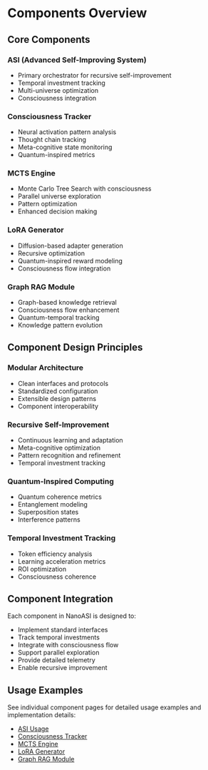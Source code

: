 # Components Overview

## Core Components

### ASI (Advanced Self-Improving System)
- Primary orchestrator for recursive self-improvement
- Temporal investment tracking
- Multi-universe optimization
- Consciousness integration

### Consciousness Tracker
- Neural activation pattern analysis
- Thought chain tracking
- Meta-cognitive state monitoring
- Quantum-inspired metrics

### MCTS Engine
- Monte Carlo Tree Search with consciousness
- Parallel universe exploration
- Pattern optimization
- Enhanced decision making

### LoRA Generator
- Diffusion-based adapter generation
- Recursive optimization
- Quantum-inspired reward modeling
- Consciousness flow integration

### Graph RAG Module
- Graph-based knowledge retrieval
- Consciousness flow enhancement
- Quantum-temporal tracking
- Knowledge pattern evolution

## Component Design Principles

### Modular Architecture
- Clean interfaces and protocols
- Standardized configuration
- Extensible design patterns
- Component interoperability

### Recursive Self-Improvement
- Continuous learning and adaptation
- Meta-cognitive optimization
- Pattern recognition and refinement
- Temporal investment tracking

### Quantum-Inspired Computing
- Quantum coherence metrics
- Entanglement modeling
- Superposition states
- Interference patterns

### Temporal Investment Tracking
- Token efficiency analysis
- Learning acceleration metrics
- ROI optimization
- Consciousness coherence

## Component Integration

Each component in NanoASI is designed to:
- Implement standard interfaces
- Track temporal investments
- Integrate with consciousness flow
- Support parallel exploration
- Provide detailed telemetry
- Enable recursive improvement

## Usage Examples

See individual component pages for detailed usage examples and implementation details:
- [ASI Usage](Components/ASI/Usage)
- [Consciousness Tracker](Components/ConsciousnessTracker)
- [MCTS Engine](Components/MCTSEngine)
- [LoRA Generator](Components/LoRAGenerator)
- [Graph RAG Module](Components/GraphRAG)
